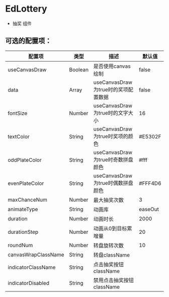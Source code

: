 # EdLottery

* 抽奖 组件
 
## 可选的配置项：


 配置项 | 类型 | 描述 | 默认值 
------------------|---------|-------------------------------- |-----
 useCanvasDraw    | Boolean | 是否使用canvas绘制           | false 
 data             | Array   | useCanvasDraw为true时的奖项配置数据    | false
 fontSize         | Number  | useCanvasDraw为true时的文字大小    | 16
 textColor        | String  | useCanvasDraw为true时奖项的颜色 | #E5302F
 oddPlateColor    | String  | useCanvasDraw为true时奇数拼盘颜色 | #fff
 evenPlateColor   | String  | useCanvasDraw为true时偶数拼盘颜色 | #FFF4D6
 maxChanceNum     | Number  | 最大抽奖次数 | 3
 animateType      | String  | 动画库   | easeOut
 duration         | Number  | 动画时长 |  2000
 durationStep     | Number  | 动画从0到目标累增量 |  20
 roundNum         | Number  | 转盘旋转次数 |  10
 canvasWrapClassName  | String  | 转盘className |  
 indicatorClassName   | String  | 点击抽奖按钮className |  
 indicatorDisabled    | String  | 禁用点击抽奖按钮className |  
   


